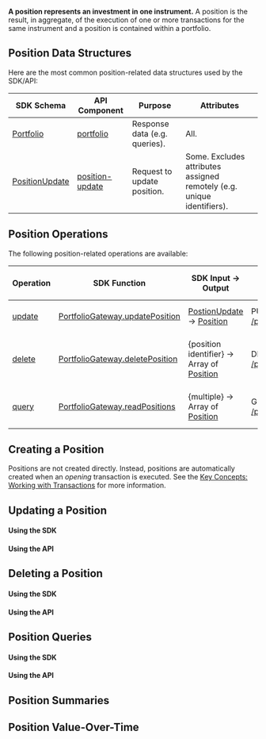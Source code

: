 **A position represents an investment in one instrument.**  A position is the result, in aggregate, of the execution of one or more transactions for the same instrument and a position is contained within a portfolio.

## Position Data Structures

Here are the most common position-related data structures used by the SDK/API:

| SDK Schema                                                      | API Component                                                        | Purpose                       | Attributes                                                             |
|-----------------------------------------------------------------|----------------------------------------------------------------------|-------------------------------|------------------------------------------------------------------------|
| [Portfolio](/content/sdk/lib-data?id=schemaposition)            | [portfolio](/content/api/components?id=schemasposition)              | Response data (e.g. queries). | All.                                                                   |
| [PositionUpdate](/content/sdk/lib-data?id=schemapositionupdate) | [position-update](/content/api/components?id=schemasposition-update) | Request to update position.   | Some. Excludes attributes assigned remotely (e.g. unique identifiers). |

## Position Operations

The following position-related operations are available:

| Operation                                                                 | SDK Function                                                                                  | SDK Input &rarr; Output                                                                                                   | API Endpoint                                                                                                             | API Input &rarr; Output                                                                                                            |
|---------------------------------------------------------------------------|-----------------------------------------------------------------------------------------------|---------------------------------------------------------------------------------------------------------------------------|--------------------------------------------------------------------------------------------------------------------------|------------------------------------------------------------------------------------------------------------------------------------|
| [update](/content/concepts/working_with_positions?id=updating-a-position) | [PortfolioGateway.updatePosition](/content/sdk/lib-gateway?id=portfoliogatewayupdateposition) | [PostionUpdate](/content/sdk/lib-data?id=schemapositionupdate) &rarr; [Position](/content/sdk/lib-data?id=schemaposition) | PUT [/portfolios/{portfolio}/positions/{position}](/content/api/paths?id=put-portfoliosportfoliopositionsposition)       | [position-update](/content/api/components?id=schemasposition-update) &rarr; [position](/content/api/components?id=schemasposition) |
| [delete](/content/concepts/working_with_positions?id=deleting-a-position) | [PortfolioGateway.deletePosition](/content/sdk/lib-gateway?id=portfoliogatewaydeleteposition) | {position identifier} &rarr; Array of [Position](/content/sdk/lib-data?id=schemaposition)                                 | DELETE [/portfolios/{portfolio}/positions/{position}](/content/api/paths?id=delete-portfoliosportfoliopositionsposition) | {position identifier} &rarr; Array of [position](/content/api/components?id=schemasposition)                                       |
| [query](/concepts/working_with_positions?id=position-queries)             | [PortfolioGateway.readPositions](/content/sdk/lib-gateway?id=portfoliogatewayreadpositions)   | {multiple} &rarr; Array of [Position](/content/sdk/lib-data?id=schemaposition)                                            | GET [/portfolios/{portfolio}/positions/{position}](/api/paths?id=get-portfoliosportfoliopositionsposition)               | {multiple} &rarr; Array of [position](/content/api/components?id=schemasposition)                                                  |

## Creating a Position

Positions are not created directly. Instead, positions are automatically created when an _opening_ transaction is executed. See the [Key Concepts: Working with Transactions](/content/concepts/working_with_transactions) for more information.

## Updating a Position

#### Using the SDK

#### Using the API

## Deleting a Position

#### Using the SDK

#### Using the API

## Position Queries

#### Using the SDK

#### Using the API

## Position Summaries

## Position Value-Over-Time
